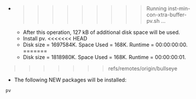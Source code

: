 * >>>>>>>>> Running inst-min-con-xtra-buffer-pv.sh ...
  * After this operation, 127 kB of additional disk space will be used.
  * Install pv.
<<<<<<< HEAD
  * Disk size = 1697584K. Space Used = 168K. Runtime = 00:00:00:00.
=======
  * Disk size = 1818980K. Space Used = 168K. Runtime = 00:00:00:01.
>>>>>>> refs/remotes/origin/bullseye
  * The following NEW packages will be installed:
  ```bash
pv
  ```
